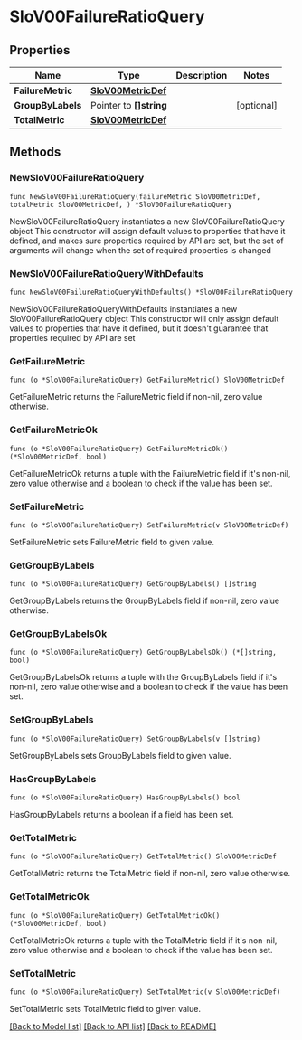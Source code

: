 # SloV00FailureRatioQuery

## Properties

Name | Type | Description | Notes
------------ | ------------- | ------------- | -------------
**FailureMetric** | [**SloV00MetricDef**](SloV00MetricDef.md) |  | 
**GroupByLabels** | Pointer to **[]string** |  | [optional] 
**TotalMetric** | [**SloV00MetricDef**](SloV00MetricDef.md) |  | 

## Methods

### NewSloV00FailureRatioQuery

`func NewSloV00FailureRatioQuery(failureMetric SloV00MetricDef, totalMetric SloV00MetricDef, ) *SloV00FailureRatioQuery`

NewSloV00FailureRatioQuery instantiates a new SloV00FailureRatioQuery object
This constructor will assign default values to properties that have it defined,
and makes sure properties required by API are set, but the set of arguments
will change when the set of required properties is changed

### NewSloV00FailureRatioQueryWithDefaults

`func NewSloV00FailureRatioQueryWithDefaults() *SloV00FailureRatioQuery`

NewSloV00FailureRatioQueryWithDefaults instantiates a new SloV00FailureRatioQuery object
This constructor will only assign default values to properties that have it defined,
but it doesn't guarantee that properties required by API are set

### GetFailureMetric

`func (o *SloV00FailureRatioQuery) GetFailureMetric() SloV00MetricDef`

GetFailureMetric returns the FailureMetric field if non-nil, zero value otherwise.

### GetFailureMetricOk

`func (o *SloV00FailureRatioQuery) GetFailureMetricOk() (*SloV00MetricDef, bool)`

GetFailureMetricOk returns a tuple with the FailureMetric field if it's non-nil, zero value otherwise
and a boolean to check if the value has been set.

### SetFailureMetric

`func (o *SloV00FailureRatioQuery) SetFailureMetric(v SloV00MetricDef)`

SetFailureMetric sets FailureMetric field to given value.


### GetGroupByLabels

`func (o *SloV00FailureRatioQuery) GetGroupByLabels() []string`

GetGroupByLabels returns the GroupByLabels field if non-nil, zero value otherwise.

### GetGroupByLabelsOk

`func (o *SloV00FailureRatioQuery) GetGroupByLabelsOk() (*[]string, bool)`

GetGroupByLabelsOk returns a tuple with the GroupByLabels field if it's non-nil, zero value otherwise
and a boolean to check if the value has been set.

### SetGroupByLabels

`func (o *SloV00FailureRatioQuery) SetGroupByLabels(v []string)`

SetGroupByLabels sets GroupByLabels field to given value.

### HasGroupByLabels

`func (o *SloV00FailureRatioQuery) HasGroupByLabels() bool`

HasGroupByLabels returns a boolean if a field has been set.

### GetTotalMetric

`func (o *SloV00FailureRatioQuery) GetTotalMetric() SloV00MetricDef`

GetTotalMetric returns the TotalMetric field if non-nil, zero value otherwise.

### GetTotalMetricOk

`func (o *SloV00FailureRatioQuery) GetTotalMetricOk() (*SloV00MetricDef, bool)`

GetTotalMetricOk returns a tuple with the TotalMetric field if it's non-nil, zero value otherwise
and a boolean to check if the value has been set.

### SetTotalMetric

`func (o *SloV00FailureRatioQuery) SetTotalMetric(v SloV00MetricDef)`

SetTotalMetric sets TotalMetric field to given value.



[[Back to Model list]](../README.md#documentation-for-models) [[Back to API list]](../README.md#documentation-for-api-endpoints) [[Back to README]](../README.md)


